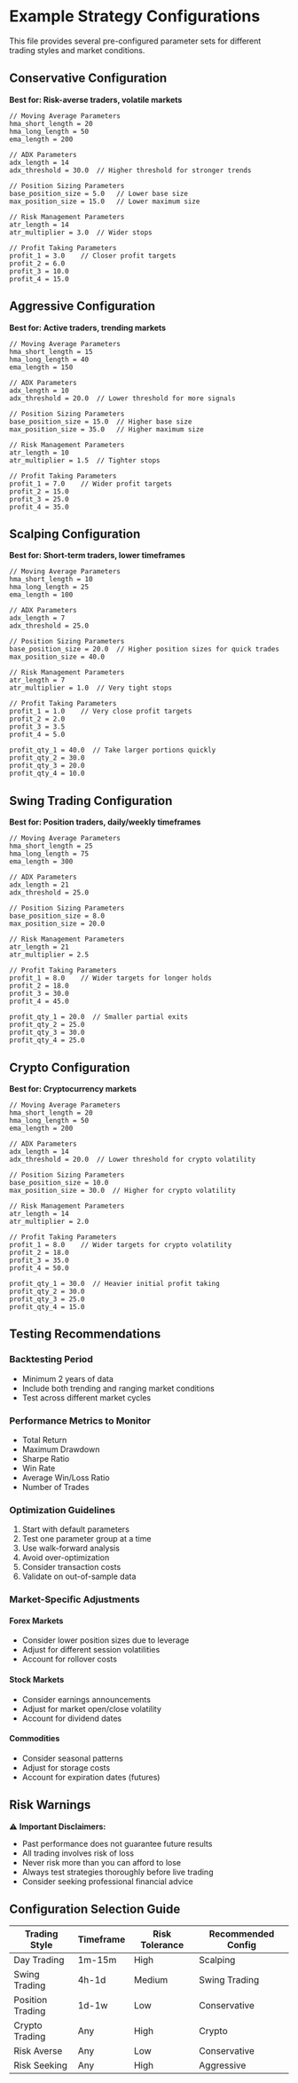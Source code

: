 # Example Strategy Configurations

This file provides several pre-configured parameter sets for different trading styles and market conditions.

## Conservative Configuration
**Best for: Risk-averse traders, volatile markets**

```pinescript
// Moving Average Parameters
hma_short_length = 20
hma_long_length = 50
ema_length = 200

// ADX Parameters
adx_length = 14
adx_threshold = 30.0  // Higher threshold for stronger trends

// Position Sizing Parameters
base_position_size = 5.0   // Lower base size
max_position_size = 15.0   // Lower maximum size

// Risk Management Parameters
atr_length = 14
atr_multiplier = 3.0  // Wider stops

// Profit Taking Parameters
profit_1 = 3.0    // Closer profit targets
profit_2 = 6.0
profit_3 = 10.0
profit_4 = 15.0
```

## Aggressive Configuration
**Best for: Active traders, trending markets**

```pinescript
// Moving Average Parameters
hma_short_length = 15
hma_long_length = 40
ema_length = 150

// ADX Parameters
adx_length = 10
adx_threshold = 20.0  // Lower threshold for more signals

// Position Sizing Parameters
base_position_size = 15.0  // Higher base size
max_position_size = 35.0   // Higher maximum size

// Risk Management Parameters
atr_length = 10
atr_multiplier = 1.5  // Tighter stops

// Profit Taking Parameters
profit_1 = 7.0    // Wider profit targets
profit_2 = 15.0
profit_3 = 25.0
profit_4 = 35.0
```

## Scalping Configuration
**Best for: Short-term traders, lower timeframes**

```pinescript
// Moving Average Parameters
hma_short_length = 10
hma_long_length = 25
ema_length = 100

// ADX Parameters
adx_length = 7
adx_threshold = 25.0

// Position Sizing Parameters
base_position_size = 20.0  // Higher position sizes for quick trades
max_position_size = 40.0

// Risk Management Parameters
atr_length = 7
atr_multiplier = 1.0  // Very tight stops

// Profit Taking Parameters
profit_1 = 1.0    // Very close profit targets
profit_2 = 2.0
profit_3 = 3.5
profit_4 = 5.0

profit_qty_1 = 40.0  // Take larger portions quickly
profit_qty_2 = 30.0
profit_qty_3 = 20.0
profit_qty_4 = 10.0
```

## Swing Trading Configuration
**Best for: Position traders, daily/weekly timeframes**

```pinescript
// Moving Average Parameters
hma_short_length = 25
hma_long_length = 75
ema_length = 300

// ADX Parameters
adx_length = 21
adx_threshold = 25.0

// Position Sizing Parameters
base_position_size = 8.0
max_position_size = 20.0

// Risk Management Parameters
atr_length = 21
atr_multiplier = 2.5

// Profit Taking Parameters
profit_1 = 8.0    // Wider targets for longer holds
profit_2 = 18.0
profit_3 = 30.0
profit_4 = 45.0

profit_qty_1 = 20.0  // Smaller partial exits
profit_qty_2 = 25.0
profit_qty_3 = 30.0
profit_qty_4 = 25.0
```

## Crypto Configuration
**Best for: Cryptocurrency markets**

```pinescript
// Moving Average Parameters
hma_short_length = 20
hma_long_length = 50
ema_length = 200

// ADX Parameters
adx_length = 14
adx_threshold = 20.0  // Lower threshold for crypto volatility

// Position Sizing Parameters
base_position_size = 10.0
max_position_size = 30.0  // Higher for crypto volatility

// Risk Management Parameters
atr_length = 14
atr_multiplier = 2.0

// Profit Taking Parameters
profit_1 = 8.0    // Wider targets for crypto volatility
profit_2 = 18.0
profit_3 = 35.0
profit_4 = 50.0

profit_qty_1 = 30.0  // Heavier initial profit taking
profit_qty_2 = 30.0
profit_qty_3 = 25.0
profit_qty_4 = 15.0
```

## Testing Recommendations

### Backtesting Period
- Minimum 2 years of data
- Include both trending and ranging market conditions
- Test across different market cycles

### Performance Metrics to Monitor
- Total Return
- Maximum Drawdown
- Sharpe Ratio
- Win Rate
- Average Win/Loss Ratio
- Number of Trades

### Optimization Guidelines
1. Start with default parameters
2. Test one parameter group at a time
3. Use walk-forward analysis
4. Avoid over-optimization
5. Consider transaction costs
6. Validate on out-of-sample data

### Market-Specific Adjustments

#### Forex Markets
- Consider lower position sizes due to leverage
- Adjust for different session volatilities
- Account for rollover costs

#### Stock Markets
- Consider earnings announcements
- Adjust for market open/close volatility
- Account for dividend dates

#### Commodities
- Consider seasonal patterns
- Adjust for storage costs
- Account for expiration dates (futures)

## Risk Warnings

⚠️ **Important Disclaimers:**
- Past performance does not guarantee future results
- All trading involves risk of loss
- Never risk more than you can afford to lose
- Always test strategies thoroughly before live trading
- Consider seeking professional financial advice

## Configuration Selection Guide

| Trading Style | Timeframe | Risk Tolerance | Recommended Config |
|---------------|-----------|----------------|-------------------|
| Day Trading | 1m-15m | High | Scalping |
| Swing Trading | 4h-1d | Medium | Swing Trading |
| Position Trading | 1d-1w | Low | Conservative |
| Crypto Trading | Any | High | Crypto |
| Risk Averse | Any | Low | Conservative |
| Risk Seeking | Any | High | Aggressive |
